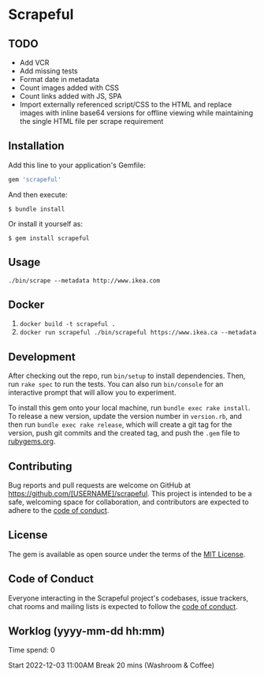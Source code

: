 # Scrapeful

## TODO
- Add VCR
- Add missing tests
- Format date in metadata
- Count images added with CSS
- Count links added with JS, SPA
- Import externally referenced script/CSS to the HTML and replace images with inline base64 versions for offline viewing while maintaining the single HTML file per scrape requirement
## Installation

Add this line to your application's Gemfile:

```ruby
gem 'scrapeful'
```

And then execute:

    $ bundle install

Or install it yourself as:

    $ gem install scrapeful

## Usage

`./bin/scrape --metadata http://www.ikea.com`

## Docker
1. `docker build -t scrapeful .`
2. `docker run scrapeful ./bin/scrapeful https://www.ikea.ca --metadata`

## Development

After checking out the repo, run `bin/setup` to install dependencies. Then, run `rake spec` to run the tests. You can also run `bin/console` for an interactive prompt that will allow you to experiment.

To install this gem onto your local machine, run `bundle exec rake install`. To release a new version, update the version number in `version.rb`, and then run `bundle exec rake release`, which will create a git tag for the version, push git commits and the created tag, and push the `.gem` file to [rubygems.org](https://rubygems.org).

## Contributing

Bug reports and pull requests are welcome on GitHub at https://github.com/[USERNAME]/scrapeful. This project is intended to be a safe, welcoming space for collaboration, and contributors are expected to adhere to the [code of conduct](https://github.com/[USERNAME]/scrapeful/blob/master/CODE_OF_CONDUCT.md).

## License

The gem is available as open source under the terms of the [MIT License](https://opensource.org/licenses/MIT).

## Code of Conduct

Everyone interacting in the Scrapeful project's codebases, issue trackers, chat rooms and mailing lists is expected to follow the [code of conduct](https://github.com/[USERNAME]/scrapeful/blob/master/CODE_OF_CONDUCT.md).

## Worklog (yyyy-mm-dd hh:mm)
Time spend: 0

Start 2022-12-03 11:00AM
Break 20 mins (Washroom & Coffee)
